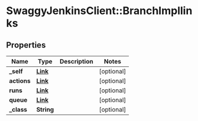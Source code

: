 # SwaggyJenkinsClient::BranchImpllinks

## Properties
Name | Type | Description | Notes
------------ | ------------- | ------------- | -------------
**_self** | [**Link**](Link.md) |  | [optional] 
**actions** | [**Link**](Link.md) |  | [optional] 
**runs** | [**Link**](Link.md) |  | [optional] 
**queue** | [**Link**](Link.md) |  | [optional] 
**_class** | **String** |  | [optional] 


